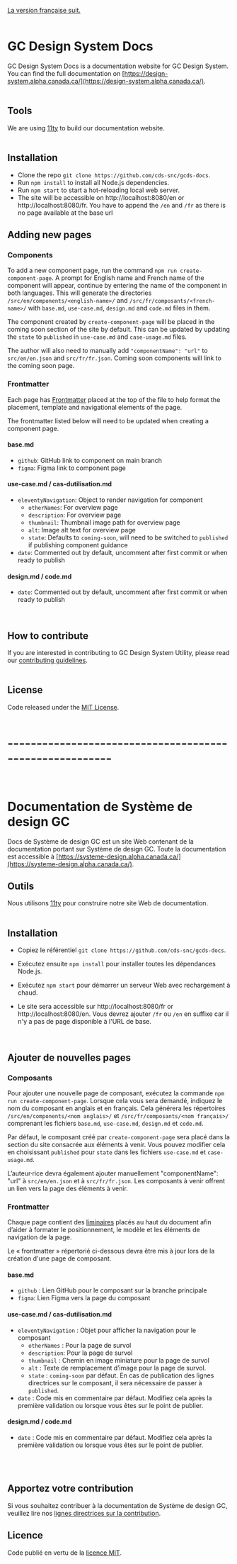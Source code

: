 [La version française suit.](#documentation-de-système-de-design-gc)
<br/>
<br/>

# GC Design System Docs

GC Design System Docs is a documentation website for GC Design System. You can find the full documentation on [https://design-system.alpha.canada.ca/](https://design-system.alpha.canada.ca/).
<br/>
<br/>

## Tools

We are using [11ty](https://www.11ty.dev/docs/) to build our documentation website.
<br/>
<br/>

## Installation

- Clone the repo `git clone https://github.com/cds-snc/gcds-docs`.
- Run `npm install` to install all Node.js dependencies.
- Run `npm start` to start a hot-reloading local web server.
- The site will be accessible on http://localhost:8080/en or http://localhost:8080/fr. You have to append the `/en` and `/fr` as there is no page available at the base url
  <br/>

## Adding new pages

### Components

To add a new component page, run the command `npm run create-component-page`. A prompt for English name and French name of the component will appear, continue by entering the name of the component in both languages. This will generate the directories `/src/en/components/<english-name>/` and `/src/fr/composants/<french-name>/` with `base.md`, `use-case.md`, `design.md` and `code.md` files in them.

The component created by `create-component-page` will be placed in the coming soon section of the site by default. This can be updated by updating the `state` to `published` in `use-case.md` and `case-usage.md` files.

The author will also need to manually add `"componentName": "url"` to `src/en/en.json` and `src/fr/fr.json`. Coming soon components will link to the coming soon page.

### Frontmatter

Each page has [Frontmatter](https://www.scribendi.com/academy/articles/front_matter.en.html#:~:text=Front%20matter%20is%20the%20first,a%20preface%2C%20and%20much%20more.) placed at the top of the file to help format the placement, template and navigational elements of the page.

The frontmatter listed below will need to be updated when creating a component page.

#### base.md

- `github`: GitHub link to component on main branch
- `figma`: Figma link to component page

#### use-case.md / cas-dutilisation.md

- `eleventyNavigation`: Object to render navigation for component
  - `otherNames`: For overview page
  - `description`: For overview page
  - `thumbnail`: Thumbnail image path for overview page
  - `alt`: Image alt text for overview page
  - `state`: Defaults to `coming-soon`, will need to be switched to `published` if publishing component guidance
- `date`: Commented out by default, uncomment after first commit or when ready to publish

#### design.md / code.md

- `date`: Commented out by default, uncomment after first commit or when ready to publish

<br/>

## How to contribute

If you are interested in contributing to GC Design System Utility, please read our [contributing guidelines](https://github.com/cds-snc/gcds-docs/blob/main/CONTRIBUTING.md).
<br/>
<br/>

## License

Code released under the [MIT License](https://github.com/cds-snc/gcds-docs/blob/main/LICENSE).
<br/>
<br/>

# --------------------------------------------------------

<br/>

# Documentation de Système de design GC

Docs de Système de design GC est un site Web contenant de la documentation portant sur Système de design GC. Toute la documentation est accessible à [https://systeme-design.alpha.canada.ca/](https://systeme-design.alpha.canada.ca/).

## Outils

Nous utilisons [11ty](https://www.11ty.dev/docs/) pour construire notre site Web de documentation.
<br/>
<br/>

## Installation

- Copiez le référentiel `git clone https://github.com/cds-snc/gcds-docs`.
- Exécutez ensuite `npm install` pour installer toutes les dépendances Node.js.
- Exécutez `npm start` pour démarrer un serveur Web avec rechargement à chaud.
- Le site sera accessible sur http://localhost:8080/fr or http://localhost:8080/en. Vous devrez ajouter `/fr` ou `/en` en suffixe car il n'y a pas de page disponible à l'URL de base.
    
  <br/>

## Ajouter de nouvelles pages

### Composants

Pour ajouter une nouvelle page de composant, exécutez la commande `npm run create-component-page`. Lorsque cela vous sera demandé, indiquez le nom du composant en anglais et en français. Cela générera les répertoires `/src/en/components/<nom anglais>/` et `/src/fr/composants/<nom français>/` comprenant les fichiers `base.md`, `use-case.md`, `design.md` et `code.md`.

Par défaut, le composant créé par `create-component-page` sera placé dans la section du site consacrée aux éléments à venir. Vous pouvez modifier cela en choisissant `published` pour `state` dans les fichiers `use-case.md` et `case-usage.md`.

L’auteur·rice devra également ajouter manuellement "componentName": "url" à `src/en/en.json` et à `src/fr/fr.json`. Les composants à venir offrent un lien vers la page des éléments à venir.

### Frontmatter

Chaque page contient des [liminaires](https://www.scribendi.com/academy/articles/front_matter.en.html#:~:text=Front%20matter%20is%20the%20first,a%20preface%2C%20and%20much%20more.) placés au haut du document afin d’aider à formater le positionnement, le modèle et les éléments de navigation de la page.

Le « frontmatter » répertorié ci-dessous devra être mis à jour lors de la création d'une page de composant.

#### base.md

- `github` : Lien GitHub pour le composant sur la branche principale
- `figma`: Lien Figma vers la page du composant

#### use-case.md / cas-dutilisation.md

- `eleventyNavigation` : Objet pour afficher la navigation pour le composant
  - `otherNames` : Pour la page de survol
  - `description`: Pour la page de survol
  - `thumbnail` : Chemin en image miniature pour la page de survol
  - `alt` : Texte de remplacement d’image pour la page de survol.
  - `state` : `coming-soon` par défaut. En cas de publication des lignes directrices sur le composant, il sera nécessaire de passer à `published`.
- `date` : Code mis en commentaire par défaut. Modifiez cela après la première validation ou lorsque vous êtes sur le point de publier.

#### design.md / code.md

- `date` : Code mis en commentaire par défaut. Modifiez cela après la première validation ou lorsque vous êtes sur le point de publier.

  <br/>
  <br/>

## Apportez votre contribution

Si vous souhaitez contribuer à la documentation de Système de design GC, veuillez lire nos [lignes directrices sur la contribution](https://github.com/cds-snc/gcds-docs/blob/main/CONTRIBUTING.md).
<br/>

## Licence

Code publié en vertu de la [licence MIT](https://github.com/cds-snc/gcds-docs/blob/main/LICENSE).
